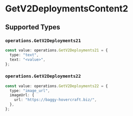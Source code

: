 # GetV2DeploymentsContent2


## Supported Types

### `operations.GetV2Deployments21`

```typescript
const value: operations.GetV2Deployments21 = {
  type: "text",
  text: "<value>",
};
```

### `operations.GetV2Deployments22`

```typescript
const value: operations.GetV2Deployments22 = {
  type: "image_url",
  imageUrl: {
    url: "https://baggy-hovercraft.biz/",
  },
};
```

